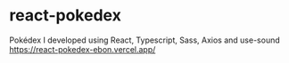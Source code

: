 # react-pokedex

Pokédex I developed using React, Typescript, Sass, Axios and use-sound
https://react-pokedex-ebon.vercel.app/
